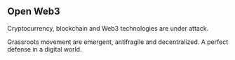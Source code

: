 ## Open Web3

Cryptocurrency, blockchain and Web3 technologies are under attack.

Grassroots movement are emergent, antifragile and decentralized. A perfect defense in a digital world.

